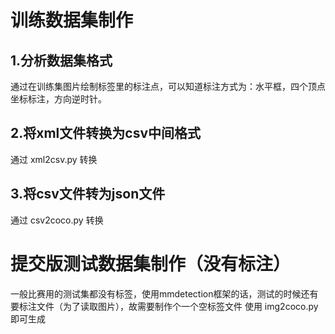 # 训练数据集制作
## 1.分析数据集格式
通过在训练集图片绘制标签里的标注点，可以知道标注方式为：水平框，四个顶点坐标标注，方向逆时针。
## 2.将xml文件转换为csv中间格式
通过 xml2csv.py 转换
## 3.将csv文件转为json文件
通过 csv2coco.py 转换


# 提交版测试数据集制作（没有标注）
一般比赛用的测试集都没有标签，使用mmdetection框架的话，测试的时候还有要标注文件（为了读取图片），故需要制作个一个空标签文件
使用 img2coco.py 即可生成
